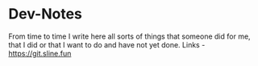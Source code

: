 # Dev-Notes

From time to time I write here all sorts of things that someone did for me, that I did or that I want to do and have not yet done.
Links - https://git.sline.fun

